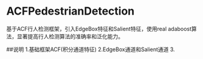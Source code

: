 # ACFPedestrianDetection
基于ACF行人检测框架，引入EdgeBox特征和Salient特征，使用real adaboost算法，显著提高行人检测算法的准确率和泛化能力。

##说明
1.基础框架ACF(积分通道特征)
2.EdgeBox通道和Salient通道
3.

